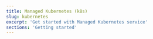 ```yaml
---
title: Managed Kubernetes (k8s)
slug: kubernetes
excerpt: 'Get started with Managed Kubernetes service'
sections: 'Getting started'
---
```


